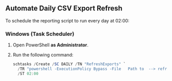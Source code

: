 ## Automate Daily CSV Export Refresh

To schedule the reporting script to run every day at 02:00:

### Windows (Task Scheduler)

1. Open PowerShell **as Administrator**.
2. Run the following command:

   ```powershell
   schtasks /Create /SC DAILY /TN "RefreshExports" `
     /TR "powershell -ExecutionPolicy Bypass -File   Path to  --> refresh_reporting.ps1" `
     /ST 02:00
   ```
